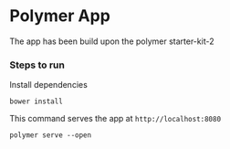 # Polymer App

The app has been build upon the polymer starter-kit-2

### Steps to run

Install dependencies

    bower install

This command serves the app at `http://localhost:8080`

    polymer serve --open

